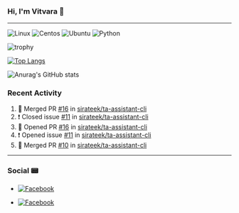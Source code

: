 ### Hi, I'm Vitvara 👋
---
![Linux](https://img.shields.io/badge/-Linux-FCC624?style=flat&logo=Linux&logoColor=white)
![Centos](https://img.shields.io/badge/-CentOS-262577?style=flat&logo=CentOS&logoColor=white)
![Ubuntu](https://img.shields.io/badge/-Ubuntu-E95420?style=flat&logo=Ubuntu&logoColor=white)
![Python](https://img.shields.io/badge/-Python-3776AB?style=flat&logo=Python&logoColor=white)

![trophy](https://github-profile-trophy.vercel.app/?username=vitvara&row=7&column=7&theme=darkhub)

[![Top Langs](https://github-readme-stats.vercel.app/api/top-langs/?username=vitvara&layout=compact&theme=radical)](https://github.com/vitvara/github-readme-stats)

![Anurag's GitHub stats](https://github-readme-stats.vercel.app/api?username=vitvara&theme=dracula)

### Recent Activity
<!--START_SECTION:activity-->
1. 🎉 Merged PR [#16](https://github.com/sirateek/ta-assistant-cli/pull/16) in [sirateek/ta-assistant-cli](https://github.com/sirateek/ta-assistant-cli)
2. ❗️ Closed issue [#11](https://github.com/sirateek/ta-assistant-cli/issues/11) in [sirateek/ta-assistant-cli](https://github.com/sirateek/ta-assistant-cli)
3. 💪 Opened PR [#16](https://github.com/sirateek/ta-assistant-cli/pull/16) in [sirateek/ta-assistant-cli](https://github.com/sirateek/ta-assistant-cli)
4. ❗️ Opened issue [#11](https://github.com/sirateek/ta-assistant-cli/issues/11) in [sirateek/ta-assistant-cli](https://github.com/sirateek/ta-assistant-cli)
5. 🎉 Merged PR [#10](https://github.com/sirateek/ta-assistant-cli/pull/10) in [sirateek/ta-assistant-cli](https://github.com/sirateek/ta-assistant-cli)
<!--END_SECTION:activity-->
---
### Social :pager:
- [![Facebook](https://img.shields.io/badge/-Facebook-1877F2?style=flat&logo=Facebook&logoColor=white)](https://www.facebook.com/GRIDVaravithya/)

- [![Facebook](https://img.shields.io/badge/-Instagram-E4405F?style=flat&logo=Instagram&logoColor=white)](https://www.instagram.com/vitvara_v/?hl=en)

<!--
**vitvara/vitvara** is a ✨ _special_ ✨ repository because its `README.md` (this file) appears on your GitHub profile.

Here are some ideas to get you started:

- 🔭 I’m currently working on ...
- 🌱 I’m currently learning ...
- 👯 I’m looking to collaborate on ...
- 🤔 I’m looking for help with ...
- 💬 Ask me about ...
- 📫 How to reach me: ...
- 😄 Pronouns: ...
- ⚡ Fun fact: ...
-->
